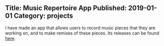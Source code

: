 ﻿Title: Music Repertoire App
Published: 2019-01-01
Category: projects
---
I have made an app that allows users to record music pieces that they are working on, and to make remixes of these pieces. Its releases can be found [here](https://github.com/JTMaher2/MusicRepertoireAppReleases).
